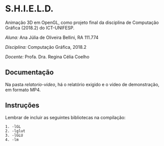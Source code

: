 # S.H.I.E.L.D.
Animação 3D em OpenGL, como projeto final da disciplina de Computação Gráfica (2018.2) do ICT-UNIFESP.

_Aluna:_ Ana Júlia de Oliveira Bellini, RA 111.774

_Disciplina:_ Computação Gráfica, 2018.2

_Docente:_ Profa. Dra. Regina Célia Coelho

## Documentação
Na pasta _relatorio-video_, há o relatório exigido e o vídeo de demonstração, em formato MP4.

## Instruções
Lembrar de incluir as seguintes bibliotecas na compilação:

    1. -lGL
    2. -lglut
    3. -lGLU
    4. -lm